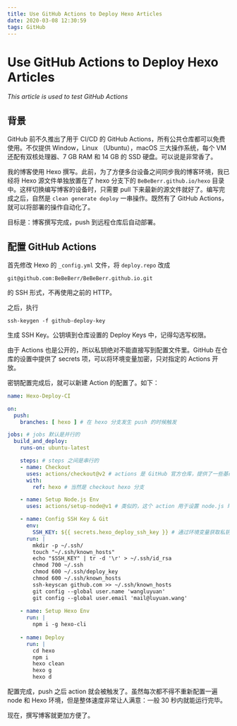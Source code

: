 ```yaml
---
title: Use GitHub Actions to Deploy Hexo Articles
date: 2020-03-08 12:30:59
tags: GitHub
---
```


# Use GitHub Actions to Deploy Hexo Articles

*This article is used to test GitHub Actions*

## 背景

GitHub 前不久推出了用于 CI/CD 的 GitHub Actions，所有公共仓库都可以免费使用。不仅提供 Window，Linux （Ubuntu），macOS 三大操作系统，每个 VM 还配有双核处理器、7 GB RAM 和 14 GB 的 SSD 硬盘。可以说是非常香了。

我的博客使用 Hexo 撰写。此前，为了方便多台设备之间同步我的博客环境，我已经将 Hexo 源文件单独放置在了 hexo 分支下的 `BeBeBerr.github.io/hexo` 目录中。这样切换编写博客的设备时，只需要 pull 下来最新的源文件就好了。编写完成之后，自然是 `clean generate deploy` 一串操作。既然有了 GitHub Actions，就可以将部署的操作自动化了。

目标是：博客撰写完成，push 到远程仓库后自动部署。

## 配置 GitHub Actions

首先修改 Hexo 的 `_config.yml` 文件，将 `deploy.repo` 改成

```shell
git@github.com:BeBeBerr/BeBeBerr.github.io.git
```

的 SSH 形式，不再使用之前的 HTTP。

之后，执行

```shell
ssh-keygen -f github-deploy-key
```

生成 SSH Key。公钥填到仓库设置的 Deploy Keys 中，记得勾选写权限。

由于 Actions 也是公开的，所以私钥绝对不能直接写到配置文件里。GitHub 在仓库的设置中提供了 secrets 项，可以将环境变量加密，只对指定的 Actions 开放。

密钥配置完成后，就可以新建 Action 的配置了。如下：

```yaml
name: Hexo-Deploy-CI

on:
  push:
    branches: [ hexo ] # 在 hexo 分支发生 push 的时候触发

jobs: # jobs 默认是并行的
  build_and_deploy:
    runs-on: ubuntu-latest

    steps: # steps 之间是串行的
    - name: Checkout
      uses: actions/checkout@v2 # actions 是 GitHub 官方仓库，提供了一些基础的 Actions。这里的作用是把仓库 checkout 出来，后面就可以访问了
      with:
        ref: hexo # 当然是 checkout hexo 分支

    - name: Setup Node.js Env
      uses: actions/setup-node@v1 # 类似的，这个 action 用于设置 node.js 环境

    - name: Config SSH Key & Git
      env:
        SSH_KEY: ${{ secrets.hexo_deploy_ssh_key }} # 通过环境变量获取私钥
      run: |
        mkdir -p ~/.ssh/
        touch "~/.ssh/known_hosts"
        echo "$SSH_KEY" | tr -d '\r' > ~/.ssh/id_rsa
        chmod 700 ~/.ssh
        chmod 600 ~/.ssh/deploy_key
        chmod 600 ~/.ssh/known_hosts
        ssh-keyscan github.com >> ~/.ssh/known_hosts
        git config --global user.name 'wangluyuan'
        git config --global user.email 'mail@luyuan.wang'
    
    - name: Setup Hexo Env
      run: |
        npm i -g hexo-cli
    
    - name: Deploy
      run: |
        cd hexo
        npm i
        hexo clean
        hexo g
        hexo d
```

配置完成，push 之后 action 就会被触发了。虽然每次都不得不重新配置一遍 node 和 Hexo 环境，但是整体速度非常让人满意：一般 30 秒内就能运行完毕。

现在，撰写博客就更加方便了。